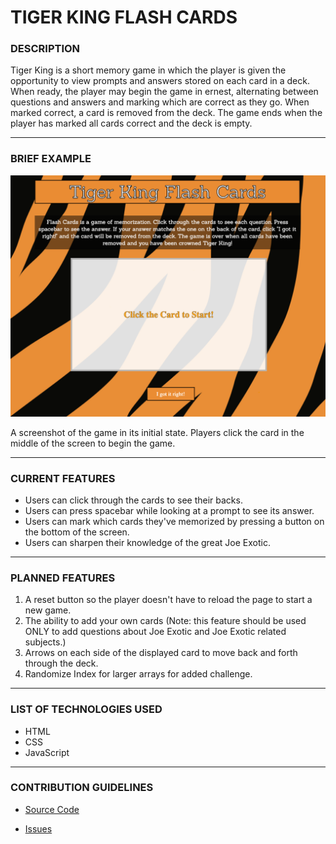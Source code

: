 # TIGER KING FLASH CARDS

### DESCRIPTION

Tiger King is a short memory game in which the player is given the opportunity to view prompts and answers stored on each card in a deck. When ready, the player may begin the game in ernest, alternating between questions and answers and marking which are correct as they go. When marked correct, a card is removed from the deck. The game ends when the player has marked all cards correct and the deck is empty.

---

### BRIEF EXAMPLE

![game screenshot](imgs/screenshot.png)

A screenshot of the game in its initial state. Players click the card in the middle of the screen to begin the game.

---

### CURRENT FEATURES

- Users can click through the cards to see their backs.
- Users can press spacebar while looking at a prompt to see its answer.
- Users can mark which cards they've memorized by pressing a button on the bottom of the screen.
- Users can sharpen their knowledge of the great Joe Exotic.

---

### PLANNED FEATURES

1. A reset button so the player doesn't have to reload the page to start a new game.
2. The ability to add your own cards (Note: this feature should be used ONLY to add questions about Joe Exotic and Joe Exotic related subjects.)
3. Arrows on each side of the displayed card to move back and forth through the deck.
4. Randomize Index for larger arrays for added challenge.

---

### LIST OF TECHNOLOGIES USED

- HTML
- CSS
- JavaScript

---

### CONTRIBUTION GUIDELINES

- [Source Code](https://github.com/bguayante/SEIR_Project1)

- [Issues](https://github.com/bguayante/SEIR_Project1/issues)
